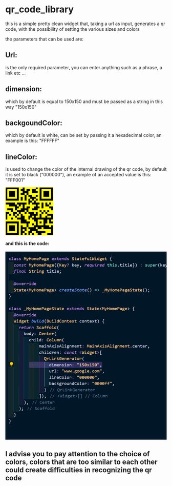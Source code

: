 # qr_code_library

this is a simple pretty clean widget that, taking a url as input, generates a qr code, with the possibility of setting the various sizes and colors

the parameters that can be used are:

## **Url**:
is the only required parameter, you can enter anything such as a phrase, a link etc ...

## **dimension**: 
which by default is equal to 150x150 and must be passed as a string in this way "150x150"


## **backgoundColor**: 
which by default is white, can be set by passing it a hexadecimal color, an example is this: "FFFFFF"

## **lineColor**: 
is used to change the color of the internal drawing of the qr code, by default it is set to black ("000000"), an example of an accepted value is this: "FFF001"


![Qr code](https://github.com/Karak002/flutter-qrLinkGenerator/blob/main/download%20(1).png)

**and this is the code:** 
\
\
![code](https://github.com/Karak002/flutter-qrLinkGenerator/blob/main/Immagine%202022-02-16%20162743.png)



## I advise you to pay attention to the choice of colors, colors that are too similar to each other could create difficulties in recognizing the qr code
